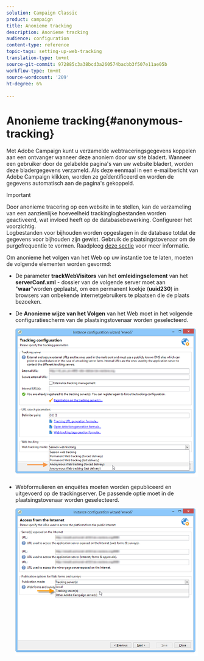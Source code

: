 ```yaml
---
solution: Campaign Classic
product: campaign
title: Anonieme tracking
description: Anonieme tracking
audience: configuration
content-type: reference
topic-tags: setting-up-web-tracking
translation-type: tm+mt
source-git-commit: 972885c3a38bcd3a260574bacbb3f507e11ae05b
workflow-type: tm+mt
source-wordcount: '209'
ht-degree: 6%

---
```



# Anonieme tracking{#anonymous-tracking}

Met Adobe Campaign kunt u verzamelde webtraceringsgegevens koppelen aan een ontvanger wanneer deze anoniem door uw site bladert. Wanneer een gebruiker door de gelabelde pagina&#39;s van uw website bladert, worden deze bladergegevens verzameld. Als deze eenmaal in een e-mailbericht van Adobe Campaign klikken, worden ze geïdentificeerd en worden de gegevens automatisch aan de pagina&#39;s gekoppeld.

>[!IMPORTANT]
>
>Door anonieme tracering op een website in te stellen, kan de verzameling van een aanzienlijke hoeveelheid trackinglogbestanden worden geactiveerd, wat invloed heeft op de databasebewerking. Configureer het voorzichtig.\
>Logbestanden voor bijhouden worden opgeslagen in de database totdat de gegevens voor bijhouden zijn gewist. Gebruik de plaatsingstovenaar om de purgefrequentie te vormen. Raadpleeg [deze sectie](../../installation/using/deploying-an-instance.md#purging-data) voor meer informatie.

Om anonieme het volgen van het Web op uw instantie toe te laten, moeten de volgende elementen worden gevormd:

* De parameter **trackWebVisitors** van het **omleidingselement** van het **serverConf.xml** - dossier van de volgende server moet aan &quot;**waar**&quot;worden geplaatst, om een permanent koekje (**uuid230**) in browsers van onbekende internetgebruikers te plaatsen die de plaats bezoeken.
* De **Anonieme wijze van het Volgen** van het Web moet in het volgende configuratiescherm van de plaatsingstovenaar worden geselecteerd.

   ![](assets/webtracking_anonymous_set.png)

* Webformulieren en enquêtes moeten worden gepubliceerd en uitgevoerd op de trackingserver. De passende optie moet in de plaatsingstovenaar worden geselecteerd.

   ![](assets/webtracking_publication_set_for_webapps.png)

